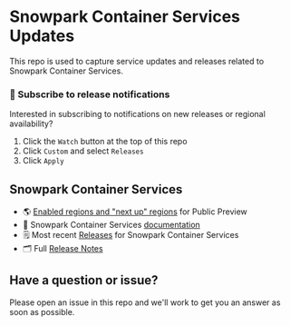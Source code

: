 # Snowpark Container Services Updates

This repo is used to capture service updates and releases related to Snowpark Container Services. 

### 🔔 Subscribe to release notifications

Interested in subscribing to notifications on new releases or regional availability? 

1. Click the `Watch` button at the top of this repo
2. Click `Custom` and select `Releases`
3. Click `Apply`

## Snowpark Container Services

- 🌎 [Enabled regions and "next up" regions](./regions.md) for Public Preview
- 📖 Snowpark Container Services [documentation](https://docs.snowflake.com/en/LIMITEDACCESS/snowpark-containers/overview)
- 🗒️ Most recent [Releases](https://github.com/Snowflake-Labs/spcs-updates/blob/main/release_notes.md) for Snowpark Container Services
- 🗂️ Full [Release Notes](./release_notes.md)

## Have a question or issue?

Please open an issue in this repo and we'll work to get you an answer as soon as possible.
